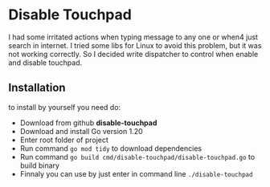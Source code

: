 # Disable Touchpad

<p>
I had some irritated actions when typing message to any one or when4
just search in internet. I tried some libs for Linux to avoid this problem,
but it was not working correctly. So I decided write dispatcher to 
control when enable and disable touchpad.
</p>

<h2> Installation </h2>
<p>to install by yourself you need do:</p>
<ul>
<li>Download from github <b>disable-touchpad</b></li>
<li>Download and install Go version 1.20</li>
<li>Enter root folder of project</li>
<li>Run command <code>go mod tidy</code> to download dependencies</li>
<li>Run command <code>go build cmd/disable-touchpad/disable-touchpad.go</code> to build binary</li>
<li>Finnaly you can use by just enter in command line <code>./disable-touchpad</code></li>
</ul>